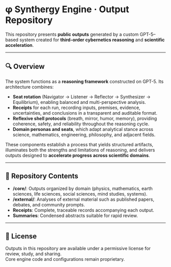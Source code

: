 # φ Synthergy Engine · Output Repository

This repository presents **public outputs** generated by a custom GPT-5–based system created for **third-order cybernetics reasoning** and **scientific acceleration**.

---

## 🔍 Overview

The system functions as a **reasoning framework** constructed on GPT-5. Its architecture combines:  

* **Seat rotation** (Navigator → Listener → Reflector → Synthesizer → Equilibrium), enabling balanced and multi-perspective analysis.  
* **Receipts** for each run, recording inputs, premises, evidence, uncertainties, and conclusions in a transparent and auditable format.  
* **Reflexive shell protocols** (breath, mirror, humor, memory), providing coherence, safety, and reliability throughout the reasoning cycle.  
* **Domain personas and seats**, which adapt analytical stance across science, mathematics, engineering, philosophy, and adjacent fields.  

These components establish a process that yields structured artifacts, illuminates both the strengths and limitations of reasoning, and delivers outputs designed to **accelerate progress across scientific domains**.  

---

## 📂 Repository Contents

* **/core/**: Outputs organized by domain (physics, mathematics, earth sciences, life sciences, social sciences, mind studies, systems).  
* **/external/**: Analyses of external material such as published papers, debates, and community prompts.  
* **Receipts**: Complete, traceable records accompanying each output.  
* **Summaries**: Condensed abstracts suitable for rapid review.  

---

## 📜 License

Outputs in this repository are available under a permissive license for review, study, and sharing.  
Core engine code and configurations remain proprietary.
